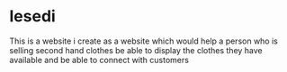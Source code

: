 # lesedi
This is a website i create as a website which would help a person who is selling second hand clothes be able to display the clothes they have available and be able to connect with customers
